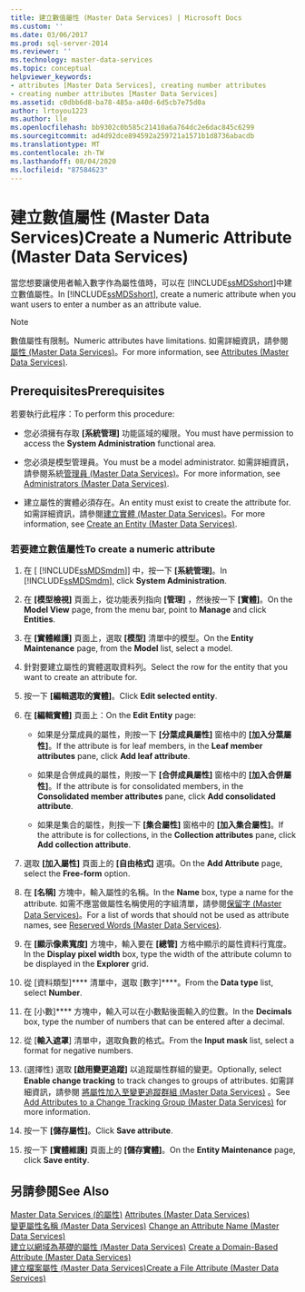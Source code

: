```yaml
---
title: 建立數值屬性 (Master Data Services) | Microsoft Docs
ms.custom: ''
ms.date: 03/06/2017
ms.prod: sql-server-2014
ms.reviewer: ''
ms.technology: master-data-services
ms.topic: conceptual
helpviewer_keywords:
- attributes [Master Data Services], creating number attributes
- creating number attributes [Master Data Services]
ms.assetid: c0dbb6d8-ba78-485a-a40d-6d5cb7e75d0a
author: lrtoyou1223
ms.author: lle
ms.openlocfilehash: bb9302c0b585c21410a6a764dc2e6dac845c6299
ms.sourcegitcommit: ad4d92dce894592a259721a1571b1d8736abacdb
ms.translationtype: MT
ms.contentlocale: zh-TW
ms.lasthandoff: 08/04/2020
ms.locfileid: "87584623"
---
```

# <a name="create-a-numeric-attribute-master-data-services"></a><span data-ttu-id="b73a0-102">建立數值屬性 (Master Data Services)</span><span class="sxs-lookup"><span data-stu-id="b73a0-102">Create a Numeric Attribute (Master Data Services)</span></span>
  <span data-ttu-id="b73a0-103">當您想要讓使用者輸入數字作為屬性值時，可以在 [!INCLUDE[ssMDSshort](../includes/ssmdsshort-md.md)]中建立數值屬性。</span><span class="sxs-lookup"><span data-stu-id="b73a0-103">In [!INCLUDE[ssMDSshort](../includes/ssmdsshort-md.md)], create a numeric attribute when you want users to enter a number as an attribute value.</span></span>  
  
> [!NOTE]  
>  <span data-ttu-id="b73a0-104">數值屬性有限制。</span><span class="sxs-lookup"><span data-stu-id="b73a0-104">Numeric attributes have limitations.</span></span> <span data-ttu-id="b73a0-105">如需詳細資訊，請參閱 [屬性 &#40;Master Data Services&#41;](attributes-master-data-services.md)。</span><span class="sxs-lookup"><span data-stu-id="b73a0-105">For more information, see [Attributes &#40;Master Data Services&#41;](attributes-master-data-services.md).</span></span>  
  
## <a name="prerequisites"></a><span data-ttu-id="b73a0-106">Prerequisites</span><span class="sxs-lookup"><span data-stu-id="b73a0-106">Prerequisites</span></span>  
 <span data-ttu-id="b73a0-107">若要執行此程序：</span><span class="sxs-lookup"><span data-stu-id="b73a0-107">To perform this procedure:</span></span>  
  
-   <span data-ttu-id="b73a0-108">您必須擁有存取 **[系統管理]** 功能區域的權限。</span><span class="sxs-lookup"><span data-stu-id="b73a0-108">You must have permission to access the **System Administration** functional area.</span></span>  
  
-   <span data-ttu-id="b73a0-109">您必須是模型管理員。</span><span class="sxs-lookup"><span data-stu-id="b73a0-109">You must be a model administrator.</span></span> <span data-ttu-id="b73a0-110">如需詳細資訊，請參閱系統[管理員 &#40;Master Data Services&#41;](../../2014/master-data-services/administrators-master-data-services.md)。</span><span class="sxs-lookup"><span data-stu-id="b73a0-110">For more information, see [Administrators &#40;Master Data Services&#41;](../../2014/master-data-services/administrators-master-data-services.md).</span></span>  
  
-   <span data-ttu-id="b73a0-111">建立屬性的實體必須存在。</span><span class="sxs-lookup"><span data-stu-id="b73a0-111">An entity must exist to create the attribute for.</span></span> <span data-ttu-id="b73a0-112">如需詳細資訊，請參閱[建立實體 &#40;Master Data Services&#41;](../../2014/master-data-services/create-an-entity-master-data-services.md)。</span><span class="sxs-lookup"><span data-stu-id="b73a0-112">For more information, see [Create an Entity &#40;Master Data Services&#41;](../../2014/master-data-services/create-an-entity-master-data-services.md).</span></span>  
  
### <a name="to-create-a-numeric-attribute"></a><span data-ttu-id="b73a0-113">若要建立數值屬性</span><span class="sxs-lookup"><span data-stu-id="b73a0-113">To create a numeric attribute</span></span>  
  
1.  <span data-ttu-id="b73a0-114">在 [ [!INCLUDE[ssMDSmdm](../includes/ssmdsmdm-md.md)]] 中，按一下 **[系統管理]**。</span><span class="sxs-lookup"><span data-stu-id="b73a0-114">In [!INCLUDE[ssMDSmdm](../includes/ssmdsmdm-md.md)], click **System Administration**.</span></span>  
  
2.  <span data-ttu-id="b73a0-115">在 **[模型檢視]** 頁面上，從功能表列指向 **[管理]** ，然後按一下 **[實體]**。</span><span class="sxs-lookup"><span data-stu-id="b73a0-115">On the **Model View** page, from the menu bar, point to **Manage** and click **Entities**.</span></span>  
  
3.  <span data-ttu-id="b73a0-116">在 **[實體維護]** 頁面上，選取 **[模型]** 清單中的模型。</span><span class="sxs-lookup"><span data-stu-id="b73a0-116">On the **Entity Maintenance** page, from the **Model** list, select a model.</span></span>  
  
4.  <span data-ttu-id="b73a0-117">針對要建立屬性的實體選取資料列。</span><span class="sxs-lookup"><span data-stu-id="b73a0-117">Select the row for the entity that you want to create an attribute for.</span></span>  
  
5.  <span data-ttu-id="b73a0-118">按一下 **[編輯選取的實體]**。</span><span class="sxs-lookup"><span data-stu-id="b73a0-118">Click **Edit selected entity**.</span></span>  
  
6.  <span data-ttu-id="b73a0-119">在 **[編輯實體]** 頁面上：</span><span class="sxs-lookup"><span data-stu-id="b73a0-119">On the **Edit Entity** page:</span></span>  
  
    -   <span data-ttu-id="b73a0-120">如果是分葉成員的屬性，則按一下 **[分葉成員屬性]** 窗格中的 **[加入分葉屬性]**。</span><span class="sxs-lookup"><span data-stu-id="b73a0-120">If the attribute is for leaf members, in the **Leaf member attributes** pane, click **Add leaf attribute**.</span></span>  
  
    -   <span data-ttu-id="b73a0-121">如果是合併成員的屬性，則按一下 **[合併成員屬性]** 窗格中的 **[加入合併屬性]**。</span><span class="sxs-lookup"><span data-stu-id="b73a0-121">If the attribute is for consolidated members, in the **Consolidated member attributes** pane, click **Add consolidated attribute**.</span></span>  
  
    -   <span data-ttu-id="b73a0-122">如果是集合的屬性，則按一下 **[集合屬性]** 窗格中的 **[加入集合屬性]**。</span><span class="sxs-lookup"><span data-stu-id="b73a0-122">If the attribute is for collections, in the **Collection attributes** pane, click **Add collection attribute**.</span></span>  
  
7.  <span data-ttu-id="b73a0-123">選取 **[加入屬性]** 頁面上的 **[自由格式]** 選項。</span><span class="sxs-lookup"><span data-stu-id="b73a0-123">On the **Add Attribute** page, select the **Free-form** option.</span></span>  
  
8.  <span data-ttu-id="b73a0-124">在 **[名稱]** 方塊中，輸入屬性的名稱。</span><span class="sxs-lookup"><span data-stu-id="b73a0-124">In the **Name** box, type a name for the attribute.</span></span> <span data-ttu-id="b73a0-125">如需不應當做屬性名稱使用的字組清單，請參閱[保留字 &#40;Master Data Services&#41;](../../2014/master-data-services/reserved-words-master-data-services.md)。</span><span class="sxs-lookup"><span data-stu-id="b73a0-125">For a list of words that should not be used as attribute names, see [Reserved Words &#40;Master Data Services&#41;](../../2014/master-data-services/reserved-words-master-data-services.md).</span></span>  
  
9. <span data-ttu-id="b73a0-126">在 **[顯示像素寬度]** 方塊中，輸入要在 **[總管]** 方格中顯示的屬性資料行寬度。</span><span class="sxs-lookup"><span data-stu-id="b73a0-126">In the **Display pixel width** box, type the width of the attribute column to be displayed in the **Explorer** grid.</span></span>  
  
10. <span data-ttu-id="b73a0-127">從 [資料類型]\*\*\*\* 清單中，選取 [數字]\*\*\*\*。</span><span class="sxs-lookup"><span data-stu-id="b73a0-127">From the **Data type** list, select **Number**.</span></span>  
  
11. <span data-ttu-id="b73a0-128">在 [小數]\*\*\*\* 方塊中，輸入可以在小數點後面輸入的位數。</span><span class="sxs-lookup"><span data-stu-id="b73a0-128">In the **Decimals** box, type the number of numbers that can be entered after a decimal.</span></span>  
  
12. <span data-ttu-id="b73a0-129">從 [**輸入遮罩**] 清單中，選取負數的格式。</span><span class="sxs-lookup"><span data-stu-id="b73a0-129">From the **Input mask** list, select a format for negative numbers.</span></span>  
  
13. <span data-ttu-id="b73a0-130">(選擇性) 選取 **[啟用變更追蹤]** 以追蹤屬性群組的變更。</span><span class="sxs-lookup"><span data-stu-id="b73a0-130">Optionally, select **Enable change tracking** to track changes to groups of attributes.</span></span> <span data-ttu-id="b73a0-131">如需詳細資訊，請參閱 [將屬性加入至變更追蹤群組 &#40;Master Data Services&#41;](../../2014/master-data-services/add-attributes-to-a-change-tracking-group-master-data-services.md) 。</span><span class="sxs-lookup"><span data-stu-id="b73a0-131">See [Add Attributes to a Change Tracking Group &#40;Master Data Services&#41;](../../2014/master-data-services/add-attributes-to-a-change-tracking-group-master-data-services.md) for more information.</span></span>  
  
14. <span data-ttu-id="b73a0-132">按一下 **[儲存屬性]**。</span><span class="sxs-lookup"><span data-stu-id="b73a0-132">Click **Save attribute**.</span></span>  
  
15. <span data-ttu-id="b73a0-133">按一下 **[實體維護]** 頁面上的 **[儲存實體]**。</span><span class="sxs-lookup"><span data-stu-id="b73a0-133">On the **Entity Maintenance** page, click **Save entity**.</span></span>  
  
## <a name="see-also"></a><span data-ttu-id="b73a0-134">另請參閱</span><span class="sxs-lookup"><span data-stu-id="b73a0-134">See Also</span></span>  
 <span data-ttu-id="b73a0-135">[Master Data Services &#40;的屬性&#41;](attributes-master-data-services.md) </span><span class="sxs-lookup"><span data-stu-id="b73a0-135">[Attributes &#40;Master Data Services&#41;](attributes-master-data-services.md) </span></span>  
 <span data-ttu-id="b73a0-136">[變更屬性名稱 &#40;Master Data Services&#41;](change-an-attribute-name-and-data-type-master-data-services.md) </span><span class="sxs-lookup"><span data-stu-id="b73a0-136">[Change an Attribute Name &#40;Master Data Services&#41;](change-an-attribute-name-and-data-type-master-data-services.md) </span></span>  
 <span data-ttu-id="b73a0-137">[建立以網域為基礎的屬性 &#40;Master Data Services&#41;](../../2014/master-data-services/create-a-domain-based-attribute-master-data-services.md) </span><span class="sxs-lookup"><span data-stu-id="b73a0-137">[Create a Domain-Based Attribute &#40;Master Data Services&#41;](../../2014/master-data-services/create-a-domain-based-attribute-master-data-services.md) </span></span>  
 [<span data-ttu-id="b73a0-138">建立檔案屬性 &#40;Master Data Services&#41;</span><span class="sxs-lookup"><span data-stu-id="b73a0-138">Create a File Attribute &#40;Master Data Services&#41;</span></span>](../../2014/master-data-services/create-a-file-attribute-master-data-services.md)  
  
  
